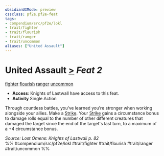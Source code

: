 ```yaml
---
obsidianUIMode: preview
cssclass: pf2e,pf2e-feat
tags:
- compendium/src/pf2e/lokl
- trait/fighter
- trait/flourish
- trait/ranger
- trait/uncommon
aliases: ["United Assault"]
---
```

# United Assault  [>](../../rules/core-rulebook/chapter-9-playing-the-game.md#Actions "Single Action") *Feat 2*  
[fighter](../../rules/traits/fighter.md)  [flourish](../../rules/traits/flourish.md)  [ranger](../../rules/traits/ranger.md)  [uncommon](../../rules/traits/uncommon.md)  

- **Access**: Knights of Lastwall have access to this feat.
- **Activity** Single Action

Through countless battles, you've learned you're stronger when working alongside your allies. Make a [Strike](../../rules/actions/strike.md). Your [Strike](../../rules/actions/strike.md) gains a circumstance bonus to damage rolls equal to the number of other different creatures that damaged the target since the end of the target's last turn, to a maximum of a +4 circumstance bonus.

*Source: Lost Omens: Knights of Lastwall p. 82*  
%% #compendium/src/pf2e/lokl #trait/fighter #trait/flourish #trait/ranger #trait/uncommon %%